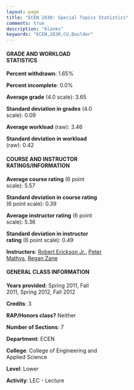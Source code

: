 ```yaml
---
layout: page
title: "ECEN 2830: Special Topics Statistics"
comments: true
description: "blanks"
keywords: "ECEN,2830,CU,Boulder"
---
```

<head>
<script src="https://ajax.googleapis.com/ajax/libs/jquery/2.1.3/jquery.min.js"></script>
<script src="https://dl.dropboxusercontent.com/s/pc42nxpaw1ea4o9/highcharts.js?dl=0"></script>
<!-- <script src="../assets/js/highcharts.js"></script> -->
<style type="text/css">@font-face {
	font-family: "Bebas Neue";
	src: url(https://www.filehosting.org/file/details/544349/BebasNeue Regular.otf) format("opentype");
	}
	h1.Bebas { 
		font-family: "Bebas Neue", Verdana, Tahoma;
	}
</style>
</head>
<body>
	<div id="container" style="float: right; width: 45%; height: 88%; margin-left: 2.5%; margin-right: 2.5%;"></div>
	<script language="JavaScript">
		$(document).ready(function() {
		var chart = {type: 'column'};
		var title = {text: 'Grade Distribution'};
		var xAxis = {categories: ['A','B','C','D','F'],crosshair: true};
		var yAxis = {min: 0,title: {text: 'Percentage'}};
		var tooltip = {headerFormat: '<center><b><span style="font-size:20px">{point.key}</span></b></center>',
		               pointFormat: '<td style="padding:0"><b>{point.y:.1f}%</b></td>',
		               footerFormat: '</table>',shared: true,useHTML: true};
		var plotOptions = {column: {pointPadding: 0.0,borderWidth: 0}};  
		var credits = {enabled: false};var series= [{name: 'Percent',data: [68.21,30.32,1.47,0.0,0.0,]}];
		var json = {};
		json.chart = chart;
		json.title = title;
		json.tooltip = tooltip;
		json.xAxis = xAxis;
		json.yAxis = yAxis;  
		json.series = series;
		json.plotOptions = plotOptions;  
		json.credits = credits;
		$('#container').highcharts(json);
	});
	</script>
</body>
			   
#### GRADE AND WORKLOAD STATISTICS

**Percent withdrawn**: 1.65%

**Percent incomplete**: 0.0%

**Average grade** (4.0 scale): 3.65

**Standard deviation in grades** (4.0 scale): 0.09

**Average workload** (raw): 3.46

**Standard deviation in workload** (raw): 0.42

#### COURSE AND INSTRUCTOR RATINGS/INFORMATION

**Average course rating** (6 point scale): 5.57

**Standard deviation in course rating** (6 point scale): 0.39

**Average instructor rating** (6 point scale): 5.36

**Standard deviation in instructor rating** (6 point scale): 0.49

**Instructors**: <a href='../../instructors/Robert_Erickson_Jr.'>Robert Erickson Jr.</a>, <a href='../../instructors/Peter_Mathys'>Peter Mathys</a>, <a href='../../instructors/Regan_Zane'>Regan Zane</a>

#### GENERAL CLASS INFORMATION

**Years provided**: Spring 2011, Fall 2011, Spring 2012, Fall 2012

**Credits**: 3

**RAP/Honors class?** Neither

**Number of Sections**: 7

**Department**: ECEN

**College**: College of Engineering and Applied Science

**Level**: Lower

**Activity**: LEC - Lecture
